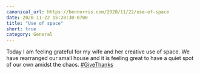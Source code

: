 ```yaml
---
canonical_url: https://bennorris.com/2020/11/22/use-of-space
date: 2020-11-22 15:28:30-0700
title: "Use of space"
short: true
category: General
---
```


Today I am feeling grateful for my wife and her creative use of space. We have rearranged our small house and it is feeling great to have a quiet spot of our own amidst the chaos. [#GiveThanks](https://www.churchofjesuschrist.org/inspiration/the-story-behind-my-global-prayer-of-gratitude)